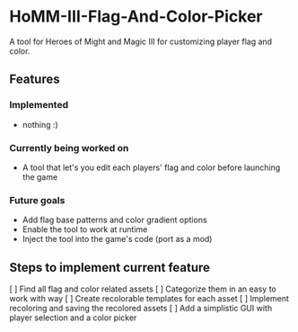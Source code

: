 # HoMM-III-Flag-And-Color-Picker
A tool for Heroes of Might and Magic III for customizing player flag and color.

## Features
### Implemented
- nothing :)
### Currently being worked on
- A tool that let's you edit each players' flag and color before launching the game
### Future goals
- Add flag base patterns and color gradient options
- Enable the tool to work at runtime
- Inject the tool into the game's code (port as a mod)

## Steps to implement current feature
[ ] Find all flag and color related assets
[ ] Categorize them in an easy to work with way
[ ] Create recolorable templates for each asset
[ ] Implement recoloring and saving the recolored assets
[ ] Add a simplistic GUI with player selection and a color picker

